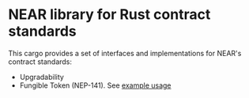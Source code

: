 # NEAR library for Rust contract standards

This cargo provides a set of interfaces and implementations for NEAR's contract standards:
 - Upgradability
 - Fungible Token (NEP-141). See [example usage](../examples/fungible-token)
